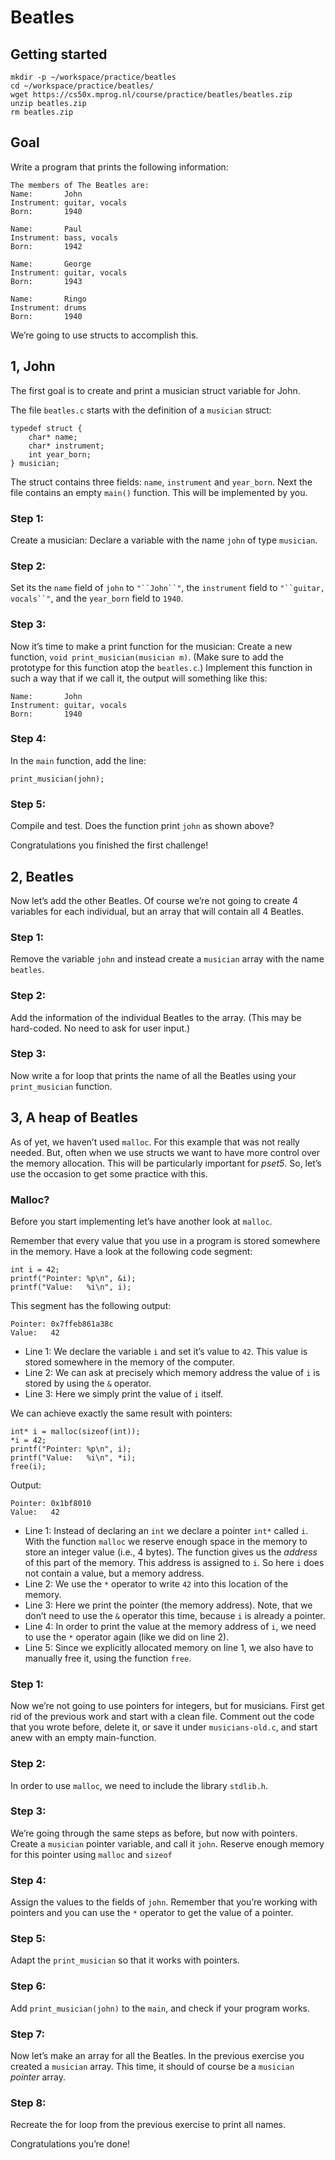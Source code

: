 # Beatles

## Getting started
    mkdir -p ~/workspace/practice/beatles
    cd ~/workspace/practice/beatles/
    wget https://cs50x.mprog.nl/course/practice/beatles/beatles.zip
    unzip beatles.zip
    rm beatles.zip
## Goal

Write a program that prints the following information:

    The members of The Beatles are:
    Name:       John
    Instrument: guitar, vocals
    Born:       1940
    
    Name:       Paul
    Instrument: bass, vocals
    Born:       1942
    
    Name:       George
    Instrument: guitar, vocals
    Born:       1943
    
    Name:       Ringo 
    Instrument: drums
    Born:       1940

We’re going to use structs to accomplish this. 

## 1, John

The first goal is to create and print a musician struct variable for John.

The file `beatles.c` starts with the definition of a `musician` struct:

    typedef struct {
        char* name;
        char* instrument;
        int year_born;
    } musician;

The struct contains three fields: `name`, `instrument` and `year_born`. Next the file contains an empty `main()` function. This will be implemented by you.

### Step 1: 
Create a musician: Declare a variable with the name `john` of type `musician`.

### Step 2:
Set its the `name` field of `john` to `"``John``"`, the `instrument` field to `"``guitar, vocals``"`, and the `year_born` field to `1940`.

### Step 3:
Now it’s time to make a print function for the musician: Create a new function, `void print_musician(musician m)`. (Make sure to add the prototype for this function atop the `beatles.c`.)
Implement this function in such a way that if we call it, the output will something like this:

    Name:       John
    Instrument: guitar, vocals
    Born:       1940

### Step 4:
In the `main` function, add the line:

    print_musician(john);

### Step 5:
Compile and test. Does the function print `john` as shown above?

Congratulations you finished the first challenge!

## 2, Beatles

Now let’s add the other Beatles. Of course we’re not going to create 4 variables for each individual, but an array that will contain all 4 Beatles. 

### Step 1:
Remove the variable `john` and instead create a `musician` array with the name `beatles`.

### Step 2:
Add the information of the individual Beatles to the array. (This may be hard-coded. No need to ask for user input.)

### Step 3: 
Now write a for loop that prints the name of all the Beatles using your  `print_musician` function.

## 3, A heap of Beatles

As of yet, we haven’t used `malloc`. For this example that was not really needed. But, often when we use structs we want to have more control over the memory allocation. This will be particularly important for *pset5*. So, let’s use the occasion to get some practice with this. 

### Malloc?
Before you start implementing let’s have another look at `malloc`. 

Remember that every value that you use in a program is stored somewhere in the memory. Have a look at the following code segment:

    int i = 42;
    printf("Pointer: %p\n", &i);
    printf("Value:   %i\n", i);

This segment has the following output:

    Pointer: 0x7ffeb861a38c
    Value:   42
- Line 1: We declare the variable `i` and set it’s value to `42`. This value is stored somewhere in the memory of the computer. 
- Line 2: We can ask at precisely which memory address the value of `i` is stored by using the `&`  operator. 
- Line 3: Here we simply print the value of `i` itself.

We can achieve exactly the same result with pointers:

    int* i = malloc(sizeof(int));
    *i = 42;
    printf("Pointer: %p\n", i);
    printf("Value:   %i\n", *i);
    free(i);

Output:

    Pointer: 0x1bf8010
    Value:   42
- Line 1: Instead of declaring an `int` we declare a pointer `int*` called `i`. With the function `malloc` we reserve enough space in the memory to store an integer value (i.e., 4 bytes). The function gives us the *address* of this part of the memory. This address is assigned to `i`. So here `i` does not contain a value, but a memory address. 
- Line 2: We use the `*` operator to write `42` into this location of the memory. 
- Line 3: Here we print the pointer (the memory address). Note, that we don’t need to use the `&` operator this time, because `i` is already a pointer.
- Line 4: In order to print the value at the memory address of `i`, we need to use the `*` operator again (like we did on line 2).
- Line 5: Since we explicitly allocated memory on line 1, we also have to manually free it, using the function `free`.

### Step 1:
Now we’re not going to use pointers for integers, but for musicians. First get rid of the previous work and start with a clean file. Comment out the code that you wrote before, delete it, or save it under `musicians-old.c`, and start anew with an empty main-function.

### Step 2:
In order to use `malloc`, we need to include the library `stdlib.h`.

### Step 3:
We’re going through the same steps as before, but now with pointers. Create a `musician` pointer variable, and call it `john`. Reserve enough memory for this pointer using `malloc` and `sizeof`

### Step 4:
Assign the values to the fields of `john`. Remember that you’re working with pointers and you can use the `*` operator to get the value of a pointer.

### Step 5:
Adapt the `print_musician` so that it works with pointers.

### Step 6:
Add `print_musician(john)` to the `main`, and check if your program works.

### Step 7:
Now let’s make an array for all the Beatles. In the previous exercise you created a `musician`  array. This time, it should of course be a `musician` *pointer* array.

### Step 8:
Recreate the for loop from the previous exercise to print all names.

Congratulations you’re done! 

